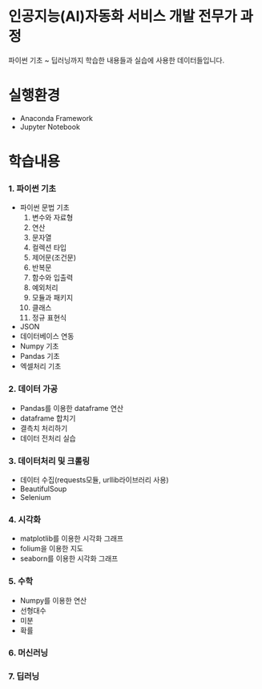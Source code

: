 # 인공지능(AI)자동화 서비스 개발 전무가 과정
파이썬 기초 ~ 딥러닝까지 학습한 내용들과 실습에 사용한 데이터들입니다.
# 실행환경
* Anaconda Framework
* Jupyter Notebook
# 학습내용
### 1. 파이썬 기초
* 파이썬 문법 기초
   1. 변수와 자료형
   2. 연산
   3. 문자열
   4. 컬렉션 타입
   5. 제어문(조건문)
   6. 반복문
   7. 함수와 입출력
   8. 예외처리
   9. 모듈과 패키지
   10. 클래스 
   11. 정규 표현식
* JSON
* 데이터베이스 연동
* Numpy 기초
* Pandas 기초
* 엑셀처리 기초
### 2. 데이터 가공
* Pandas를 이용한 dataframe 연산
* dataframe 합치기
* 결측치 처리하기
* 데이터 전처리 실습
### 3. 데이터처리 및 크롤링
* 데이터 수집(requests모듈, urllib라이브러리 사용)
* BeautifulSoup
* Selenium
### 4. 시각화
* matplotlib를 이용한 시각화 그래프
* folium을 이용한 지도
* seaborn를 이용한 시각화 그래프

### 5. 수학
* Numpy를 이용한 연산
* 선형대수
* 미분
* 확률
### 6. 머신러닝


### 7. 딥러닝
